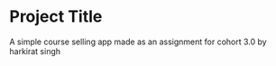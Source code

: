 # Project Title

A simple course selling app made as an assignment for cohort 3.0 by harkirat singh
